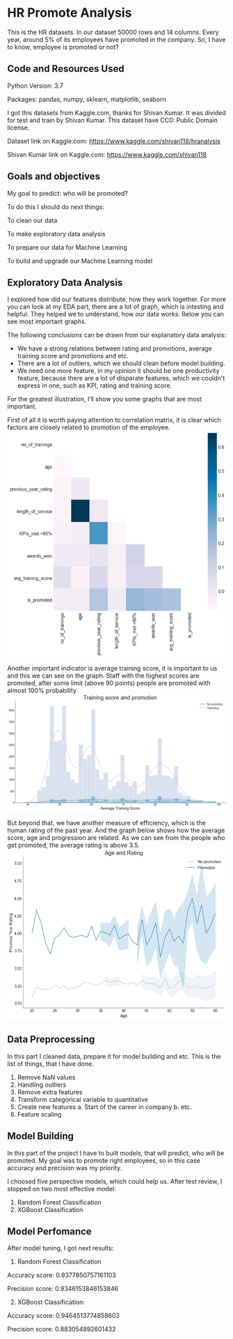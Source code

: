 # HR Promote Analysis

This is the HR datasets. In our dataset 50000 rows and 14 columns. Every year, around 5% of its employees have promoted in the company. So, I have to know, employee is promoted or not?

## Code and Resources Used
Python Version: 3.7

Packages: pandas, numpy, sklearn, matplotlib, seaborn

I got this datasets from Kaggle.com, thanks for Shivan Kumar. It was divided for test and train by Shivan Kumar. This dataset have CC0: Public Domain license.

Dataset link on Kaggle.com: https://www.kaggle.com/shivan118/hranalysis

Shivan Kumar link on Kaggle.com: https://www.kaggle.com/shivan118

## Goals and objectives
My goal to predict: who will be promoted?

To do this I should do next things:

To clean our data

To make exploratory data analysis

To prepare our data for Machine Learning

To build and upgrade our Machine Learning model


## Exploratory Data Analysis

I explored how did our features distribute, how they work together. For more you can look at my EDA part, there are a lot of graph, which is intesting and helpful. They helped we to understand, how our data works. Below you can see most important graphs.

The following conclusions can be drawn from our explanatory data analysis:

  - We have a strong relations between rating and promotions, average training score and promotions and etc.
  - There are a lot of outliers, which we should clean before model building.
  - We need one more feature, in my opinion it should be one productivity feature, because there are a lot of disparate features, which we couldn't express in one, such as KPI,     rating and training score.

For the greatest illustration, I’ll show you some graphs that are most important.

First of all it is worth paying attention to correlation matrix, it is clear which factors are closely related to promotion of the employee.
![Сorrelation Matrix](/graphs/сorr_map.png)

Another important indicator is average training score, it is important to us and this we can see on the graph. Staff with the highest scores are promoted, after some limit (above 90 points) people are promoted with almost 100% probability
![Training score promotion](/graphs/training_score_promotion.png)


But beyond that, we have another measure of efficiency, which is the human rating of the past year. And the graph below shows how the average score, age and progression are related. As we can see from the people who get promoted, the average rating is above 3.5.
![Age_Rating](/graphs/age_rating.png)

## Data Preprocessing

In this part I cleaned data, prepare it for model building and etc. This is the list of things, that I have done.

1. Remove NaN values
2. Handling outliers
3. Remove extra features
4. Transform categorical variable to quantitative
5. Create new features
  a. Start of the career in company
  b. etc.
6. Feature scaling

## Model Building

In this part of the project I have to built models, that will predict, who will be promoted. My goal was to promote right employees, so in this case accuracy and precision was my priority. 

I choosed five perspective models, which could help us. After test review, I stopped on two most effective model:
1. Random Forest Classification
2. XGBoost Classification

## Model Perfomance

After model tuning, I got next results:

1. Random Forest Classification

  Accuracy score: 0.9377850757161103
  
  Precision score: 0.9346153846153846
  
2. XGBoost Classification:

 Accuracy score: 0.9464513774858603
 
 Precision score: 0.883054892601432
